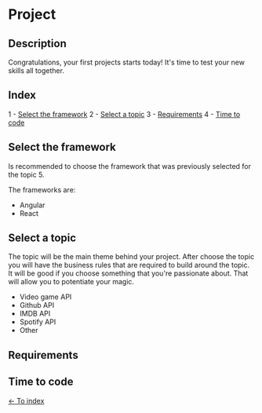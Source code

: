 # Project 

## Description
Congratulations, your first projects starts today! It's time to test your new skills all together.

## Index

1 - [Select the framework](#select-the-framework)
2 - [Select a topic](#select-a-topic)
3 - [Requirements](#requirements)
4 - [Time to code](#time-to-code)

## Select the framework

Is recommended to choose the framework that was previously selected for the topic 5.

The frameworks are:

- Angular
- React

## Select a topic

The topic will be the main theme behind your project. After choose the topic you will have the business rules that are required to build around the topic.
It will be good if you choose something that you're passionate about. That will allow you to potentiate your magic.

- Video game API 
- Github API 
- IMDB API
- Spotify API 
- Other

## Requirements


## Time to code

[<- To index](../README.md#title)
